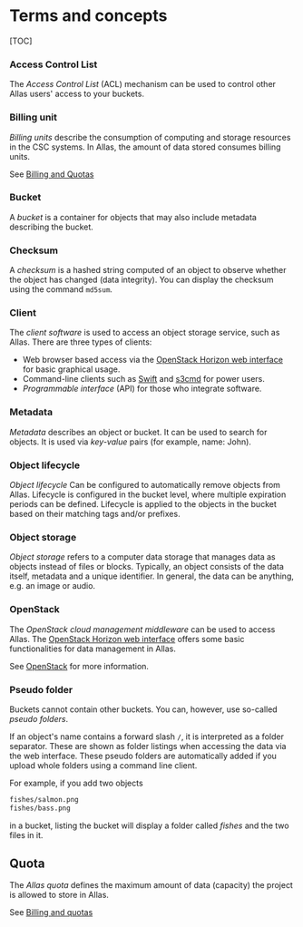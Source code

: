 
# Terms and concepts

[TOC]

### Access Control List

The _Access Control List_ (ACL) mechanism can be used to control other Allas users' access to your buckets.

### Billing unit

_Billing units_ describe the consumption of computing and storage resources in the CSC systems. In Allas, the amount of data stored consumes billing units.

See [Billing and Quotas](./introduction.md#billing-and-quotas)

### Bucket

A _bucket_ is a container for objects that may also include metadata describing the bucket.

### Checksum

A _checksum_ is a hashed string computed of an object to observe whether the object has changed (data integrity).
You can display the checksum using the command `md5sum`.

### Client

The _client software_ is used to access an object storage service, such as Allas. There are three types of clients:

 * Web browser based access via the [OpenStack Horizon web interface](./using_allas/web_client.md) for basic graphical usage.
 * Command-line clients such as [Swift](./using_allas/swift_client.md) and [s3cmd](./using_allas/s3_client.md) for power users.
 * _Programmable interface_ (API) for those who integrate software.

### Metadata

_Metadata_ describes an object or bucket. It can be used to search for objects.
It is used via _key-value_ pairs (for example, name: John).

### Object lifecycle

_Object lifecycle_ Can be configured to automatically remove objects from Allas. Lifecycle is configured in the bucket level, where multiple expiration periods can be defined. Lifecycle is applied to the objects in the bucket based on their matching tags and/or prefixes.

### Object storage

_Object storage_ refers to a computer data storage that manages data as objects instead of files or blocks. Typically, an object consists of the data itself, metadata and a unique identifier. In general, the data can be anything, e.g. an image or audio.

### OpenStack

The _OpenStack cloud management middleware_ can be used to access Allas.
The [OpenStack Horizon web interface](./using_allas/web_client.md) offers some basic functionalities for data management in Allas.

See [OpenStack](https://www.openstack.org/) for more information.

### Pseudo folder

Buckets cannot contain other buckets. You can, however, use so-called _pseudo folders_.

If an object's name contains a forward slash `/`, it is interpreted as a folder separator. These are shown as folder listings when accessing the data via the web interface. These pseudo folders are automatically added if you upload whole folders using a command line client.

For example, if you add two objects
```bash
fishes/salmon.png
fishes/bass.png
```
in a bucket, listing the bucket will display a folder called _fishes_ and the two files in it.

## Quota

The _Allas quota_ defines the maximum amount of data (capacity) the project is allowed to store in Allas.

See [Billing and quotas](./introduction.md#billing-and-quotas)

